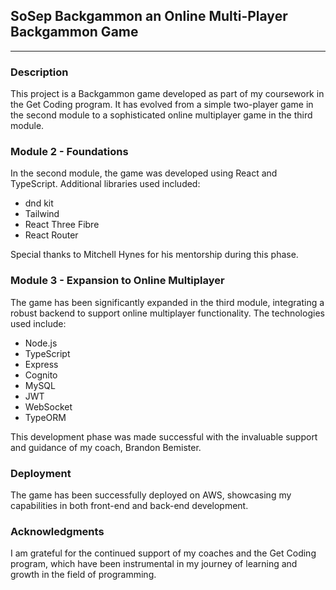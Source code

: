 
## SoSep Backgammon an Online Multi-Player Backgammon Game
---

### **Description**

This project is a Backgammon game developed as part of my coursework in the Get Coding program. It has evolved from a simple two-player game in the second module to a sophisticated online multiplayer game in the third module.

### **Module 2 - Foundations**
In the second module, the game was developed using React and TypeScript. Additional libraries used included:
- dnd kit
- Tailwind
- React Three Fibre
- React Router

Special thanks to Mitchell Hynes for his mentorship during this phase.

### **Module 3 - Expansion to Online Multiplayer**
The game has been significantly expanded in the third module, integrating a robust backend to support online multiplayer functionality. The technologies used include:
- Node.js
- TypeScript
- Express
- Cognito
- MySQL
- JWT
- WebSocket
- TypeORM

This development phase was made successful with the invaluable support and guidance of my coach, Brandon Bemister.

### **Deployment**
The game has been successfully deployed on AWS, showcasing my capabilities in both front-end and back-end development.

### **Acknowledgments**
I am grateful for the continued support of my coaches and the Get Coding program, which have been instrumental in my journey of learning and growth in the field of programming.
